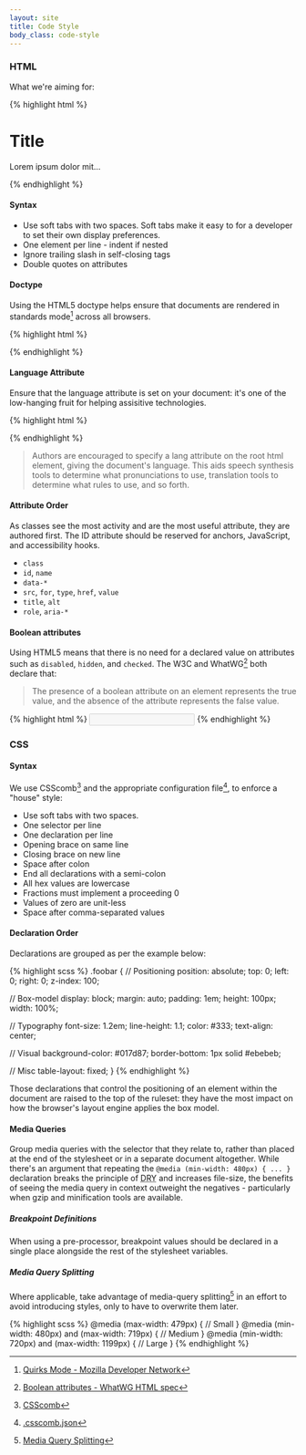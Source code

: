 ```yaml
---
layout: site
title: Code Style
body_class: code-style
---
```


### HTML

What we're aiming for:

{% highlight html %}
<!doctype html>
<html lang="en-gb">
<!-- Head -->
  <h1 class="alpha" id="myTitle">Title</h1>
  <div class="foo" id="bar" data-baz="foobar" role="banner" aria-labelledby="myTitle">
    <p>Lorem ipsum dolor mit...</p>
  </div>
<!-- Stuff -->
{% endhighlight %}

#### Syntax
- Use soft tabs with two spaces. Soft tabs make it easy to for a developer to set their own display preferences.
- One element per line - indent if nested
- Ignore trailing slash in self-closing tags
- Double quotes on attributes

#### Doctype
Using the HTML5 doctype helps ensure that documents are rendered in standards mode[^1] across all browsers.

{% highlight html %}
<!doctype html>
{% endhighlight %}

#### Language Attribute
Ensure that the language attribute is set on your document: it's one of the low-hanging fruit for helping assisitive technologies.

{% highlight html %}
<html lang="en-gb">
{% endhighlight %}

> Authors are encouraged to specify a lang attribute on the root html element, giving the document's language. This aids speech synthesis tools to determine what pronunciations to use, translation tools to determine what rules to use, and so forth.

#### Attribute Order
As classes see the most activity and are the most useful attribute, they are authored first. The ID attribute should be reserved for anchors, JavaScript, and accessibility hooks.

- `class`
- `id`, `name`
- `data-*`
- `src`, `for`, `type`, `href`, `value`
- `title`, `alt`
- `role`, `aria-*`

#### Boolean attributes
Using HTML5 means that there is no need for a declared value on attributes such as `disabled`, `hidden`, and `checked`. The W3C and WhatWG[^2] both declare that:

> The presence of a boolean attribute on an element represents the true value, and the absence of the attribute represents the false value.

{% highlight html %}
<input type="text" disabled>
{% endhighlight %}

### CSS

#### Syntax

We use CSScomb[^3] and the appropriate configuration file[^4], to enforce a "house" style:

- Use soft tabs with two spaces.
- One selector per line
- One declaration per line
- Opening brace on same line
- Closing brace on new line
- Space after colon
- End all declarations with a semi-colon
- All hex values are lowercase
- Fractions must implement a proceeding 0
- Values of zero are unit-less
- Space after comma-separated values

#### Declaration Order

Declarations are grouped as per the example below:

{% highlight scss %}
.foobar {
  // Positioning
  position: absolute;
  top: 0;
  left: 0;
  right: 0;
  z-index: 100;

  // Box-model
  display: block;
  margin: auto;
  padding: 1em;
  height: 100px;
  width: 100%;

  // Typography
  font-size: 1.2em;
  line-height: 1.1;
  color: #333;
  text-align: center;

  // Visual
  background-color: #017d87;
  border-bottom: 1px solid #ebebeb;

  // Misc
  table-layout: fixed;
}
{% endhighlight %}

Those declarations that control the positioning of an element within the document are raised to the top of the ruleset: they have the most impact on how the browser's layout engine applies the box model.

#### Media Queries
Group media queries with the selector that they relate to, rather than placed at the end of the stylesheet or in a separate document altogether. While there's an argument that repeating the `@media (min-width: 480px) { ... }` declaration breaks the principle of <abbr title="Don't repeat yourself">DRY</abbr> and increases file-size, the benefits of seeing the media query in context outweight the negatives - particularly when gzip and minification tools are available.

##### Breakpoint Definitions
When using a pre-processor, breakpoint values should be declared in a single place alongside the rest of the stylesheet variables.

##### Media Query Splitting
Where applicable, take advantage of media-query splitting[^5] in an effort to avoid introducing styles, only to have to overwrite them later.

{% highlight scss %}
@media (max-width: 479px) {
  // Small
}
@media (min-width: 480px) and (max-width: 719px) {
  // Medium
}
@media (min-width: 720px) and (max-width: 1199px) {
  // Large
}
{% endhighlight %}

[^1]: [Quirks Mode - Mozilla Developer Network](https://developer.mozilla.org/en-US/docs/Quirks_Mode_and_Standards_Mode)
[^2]: [Boolean attributes - WhatWG HTML spec](https://html.spec.whatwg.org/#boolean-attributes)
[^3]: [CSScomb](http://csscomb.com/)
[^4]: [.csscomb.json](https://gist.github.com/danielmatthew/66d9b937216f6bec3e36)
[^5]: [Media Query Splitting](http://simurai.com/blog/2012/08/29/media-query-splitting/)

